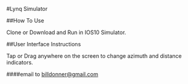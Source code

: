 #Lynq Simulator 

##How To Use

Clone or Download and Run in IOS10 Simulator.

##User Interface Instructions

Tap or Drag anywhere on the screen to change azimuth and distance indicators.

####email to billdonner@gmail.com 
